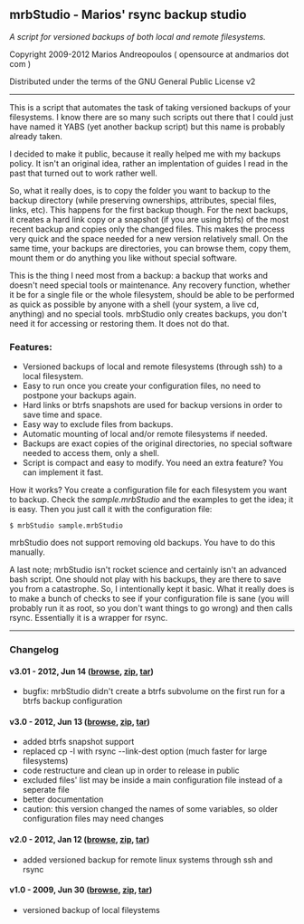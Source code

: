 ## mrbStudio - Marios' rsync backup studio ##
_A script for versioned backups of both local and remote filesystems._

Copyright 2009-2012 Marios Andreopoulos ( opensource at andmarios dot com )

Distributed under the terms of the GNU General Public License v2
___


This is a script that automates the task of taking versioned backups of your filesystems. I know there are so many such scripts out there that I could just have named it YABS (yet another backup script) but this name is probably already taken.

I decided to make it public, because it really helped me with my backups policy. It isn't an original idea, rather an implentation of guides I read in the past that turned out to work rather well.


So, what it really does, is to copy the folder you want to backup to the backup directory (while preserving ownerships, attributes, special files, links, etc). This happens for the first backup though. For the next backups, it creates a hard link copy or a snapshot (if you are using btrfs) of the most recent backup and copies only the changed files. This makes the process very quick and the space needed for a new version relatively small. On the
same time, your backups are directories, you can browse them, copy them, mount them or do anything you like without special software.


This is the thing I need most from a backup: a backup that works and doesn't need special tools or maintenance. Any recovery function, whether it be for a single file or the whole filesystem, should be able to be performed as quick as possible by anyone with a shell (your system, a live cd, anything) and no special tools. mrbStudio only creates backups, you don't need it for accessing or restoring them. It does not do that.


### Features:
 - Versioned backups of local and remote filesystems (through ssh) to a local filesystem.
 - Easy to run once you create your configuration files, no need to postpone your backups again.
 - Hard links or btrfs snapshots are used for backup versions in order to save time and space.
 - Easy way to exclude files from backups.
 - Automatic mounting of local and/or remote filesystems if needed.
 - Backups are exact copies of the original directories, no special software needed to access them, only a shell.
 - Script is compact and easy to modify. You need an extra feature? You can implement it fast.

 
How it works? You create a configuration file for each filesystem you want to backup. Check the _sample.mrbStudio_ and the examples to get the idea; it is easy.
Then you just call it with the configuration file:

`` $ mrbStudio sample.mrbStudio ``


mrbStudio does not support removing old backups. You have to do this manually.


A last note; mrbStudio isn't rocket science and certainly isn't an advanced bash script. One should not play with his backups, they are there to save you from a catastrophe. So, I intentionally kept it basic. What it really does is to make a bunch of checks to see if your configuration file is sane (you will probably run it as root, so you don't want things to go wrong) and then calls rsync. Essentially it is a wrapper for rsync.

___


### Changelog ###

#### v3.01 - 2012, Jun 14 ([browse](http://github.com/andmarios/mrbStudio/tree/3.01), [zip](http://github.com/andmarios/mrbStudio/zipball/3.01), [tar](http://github.com/andmarios/mrbStudio/tarball/3.01))
   - bugfix: mrbStudio didn't create a btrfs subvolume on the first run for a btrfs backup configuration

#### v3.0  - 2012, Jun 13 ([browse](http://github.com/andmarios/mrbStudio/tree/3.0), [zip](http://github.com/andmarios/mrbStudio/zipball/3.0), [tar](http://github.com/andmarios/mrbStudio/tarball/3.0))
   - added btrfs snapshot support
   - replaced cp -l with rsync --link-dest option (much faster for large filesystems)
   - code restructure and clean up in order to release in public
   - excluded files' list may be inside a main configuration file instead of a seperate file
   - better documentation
   - caution: this version changed the names of some variables, so older configuration files may need changes

#### v2.0  - 2012, Jan 12 ([browse](http://github.com/andmarios/mrbStudio/tree/2.0), [zip](http://github.com/andmarios/mrbStudio/zipball/2.0), [tar](http://github.com/andmarios/mrbStudio/tarball/2.0))
   - added versioned backup for remote linux systems through ssh and rsync

#### v1.0  - 2009, Jun 30 ([browse](http://github.com/andmarios/mrbStudio/tree/1.0), [zip](http://github.com/andmarios/mrbStudio/zipball/1.0), [tar](http://github.com/andmarios/mrbStudio/tarball/1.0))
   - versioned backup of local fileystems
